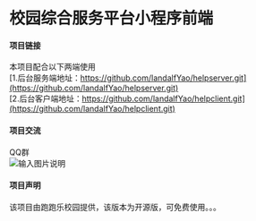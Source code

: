 # 校园综合服务平台小程序前端
#### 项目链接
本项目配合以下两端使用<br>
[1.后台服务端地址：https://github.com/landalfYao/helpserver.git](https://github.com/landalfYao/helpserver.git)<br>
[2.后台客户端地址：https://github.com/landalfYao/helpclient.git](https://github.com/landalfYao/helpclient.git)<br>
#### 项目交流
QQ群<br>
![输入图片说明](https://images.gitee.com/uploads/images/2019/0325/100055_4cc3cea8_1930998.png "微信截图_20190325095959.png")
#### 项目声明
该项目由跑跑乐校园提供，该版本为开源版，可免费使用。。。
